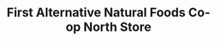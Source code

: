 ---
title: "First Alternative Natural Foods Co-op North Store"
url: /corvallis/first-alternative-natural-foods-co-op-north-store/
shop: greengrocer
---